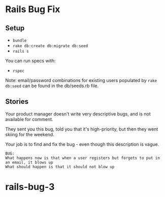 # Rails Bug Fix

## Setup

* `bundle`
* `rake db:create db:migrate db:seed`
* `rails s`

You can run specs with:

* `rspec`

Note: email/password combinations for existing users populated by `rake db:seed` can be found in the db/seeds.rb file.

## Stories

Your product manager doesn't write very descriptive bugs, and is not available for comment.

They sent you this bug, told you that it's high-priority, but then they went skiing for the weekend.

Your job is to find and fix the bug - even though this description is vague.

```
BUG:
What happens now is that when a user registers but forgets to put in an email, it blows up
What should happen is that it should not blow up
```
# rails-bug-3
